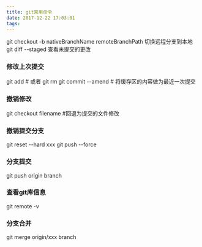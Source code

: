 ```yaml
---
title: git常用命令
date: 2017-12-22 17:03:01
tags:
---
```


<!-- excerpt -->

git checkout -b nativeBranchName remoteBranchPath 切换远程分支到本地
git diff --staged 查看未提交的更改

### 修改上次提交
git add <filename> # 或者 git rm
git commit --amend # 将缓存区的内容做为最近一次提交

### 撤销修改
git checkout filename #回退为提交的文件修改

### 撤销提交分支
git reset --hard xxx
git push --force

### 分支提交
git push origin branch

### 查看git库信息
git remote -v

### 分支合并
git merge origin/xxx branch
